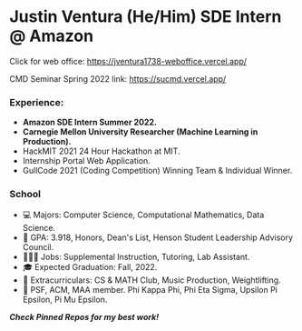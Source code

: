 # Justin Ventura (He/Him) SDE Intern @ Amazon

Click for web office: https://jventura1738-weboffice.vercel.app/

CMD Seminar Spring 2022 link: https://sucmd.vercel.app/

### Experience:
- **Amazon SDE Intern Summer 2022.**
- **Carnegie Mellon University Researcher (Machine Learning in Production).**
- HackMIT 2021 24 Hour Hackathon at MIT.
- Internship Portal Web Application.
- GullCode 2021 (Coding Competition) Winning Team & Individual Winner.

### School

- 💻 Majors: Computer Science, Computational Mathematics, Data Science.
- 🧠 GPA: 3.918, Honors, Dean's List, Henson Student Leadership Advisory Council.
- 👨🏻‍💻 Jobs: Supplemental Instruction, Tutoring, Lab Assistant.
- 🎓 Expected Graduation: Fall, 2022.
- 🤩 Extracurriculars: CS & MATH Club, Music Production, Weightlifting.
- 🎩 PSF, ACM, MAA member.  Phi Kappa Phi, Phi Eta Sigma, Upsilon Pi Epsilon, Pi Mu Epsilon.

***Check Pinned Repos for my best work!***
